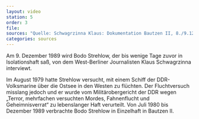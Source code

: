 ```yaml
---
layout: video
station: 5
order: 3
file: 
sources: "Quelle: Schwagrzinna Klaus: Dokumentation Bautzen II, 8./9.12.1989, Rohmaterial, Archiv Gedenkst&auml;tte Bautzen"
categories: sources
---
```

Am 9. Dezember 1989 wird Bodo Strehlow, der bis wenige Tage zuvor in Isolationshaft sa&szlig;, von dem West-Berliner Journalisten Klaus Schwagrzinna interviewt.

Im August 1979 hatte Strehlow versucht, mit einem Schiff der DDR-Volksmarine &uuml;ber die Ostsee in den Westen zu fl&uuml;chten. Der Fluchtversuch misslang jedoch und er wurde vom Milit&auml;robergericht der DDR wegen &#8222;Terror, mehrfachen versuchten Mordes, Fahnenflucht und Geheimnisverrat&ldquo; zu lebenslanger Haft verurteilt. Von Juli 1980 bis Dezember 1989 verbrachte Bodo Strehlow in Einzelhaft in Bautzen II.
